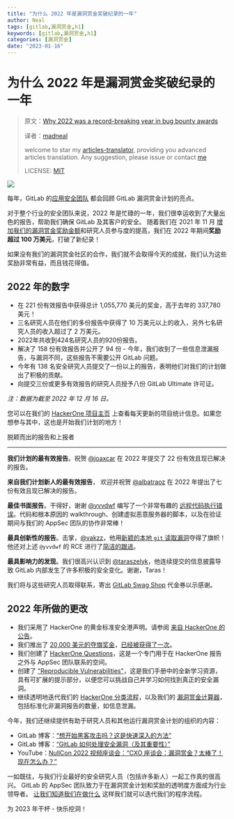 ```yaml
---
title: "为什么 2022 年是漏洞赏金奖破纪录的一年"
author: Neal
tags: [gitlab,漏洞赏金,h1]
keywords: [gitlab,漏洞赏金,h1]
categories: [漏洞赏金]
date: "2023-01-16" 
---
```


# 为什么 2022 年是漏洞赏金奖破纪录的一年

>原文：[Why 2022 was a record-breaking year in bug bounty awards](https://about.gitlab.com/blog/2022/12/19/why-2022-was-a-record-breaking-year-in-bug-bounty-awards/)
>
>译者：[madneal](https://github.com/madneal)
>
>welcome to star my [articles-translator](https://github.com/madneal/articles-translator/), providing you advanced articles translation. Any suggestion, please issue or contact [me](mailto:bing@stu.ecnu.edu.cn)
>
>LICENSE: [MIT](https://opensource.org/licenses/MIT)

![](/images/blogimages/inside-gitLab-public-bug-bounty-program.png)

每年，GitLab 的[应用安全团队](https://about.gitlab.com/handbook/security/security-engineering/application-security/) 都会回顾 GitLab 漏洞赏金计划的亮点。

对于整个行业的安全团队来说，2022 年是忙碌的一年，我们很幸运收到了大量出色的报告，帮助我们确保 GitLab 及其客户的安全。 随着我们在 2021 年 11 月 [增加我们的漏洞赏金奖励金额](https://about.gitlab.com/blog/2021/11/01/3rd-annual-bug-bounty-contest/#-increased-bounties-across-all-bounty-ranges-)和研究人员参与度的提高，我们在 2022 年期间**奖励超过 100 万美元**，打破了新纪录！

如果没有我们的漏洞赏金社区的合作，我们就不会取得今天的成就，我们认为这些奖励非常有益，而且钱花得值。

2022 年的数字[](##2022-by-the-numbers)
------------------------------------------

* 在 221 份有效报告中获得总计 1,055,770 美元的奖金，高于去年的 337,780 美元！
* 三名研究人员在他们的多份报告中获得了 10 万美元以上的收入，另外七名研究人员的收入超过了 2 万美元。
* 2022年共收到424名研究人员的920份报告。
* 解决了 158 份有效报告并公开了 94 份 - 今年，我们收到了一些信息泄漏报告，与漏洞不同，这些报告不需要公开 GitLab 问题。
* 今年有 138 名安全研究人员提交了一份以上的报告，表明他们对我们的计划做出了积极的贡献。
* 向提交三份或更多有效报告的研究人员授予八份 GitLab Ultimate 许可证。

_注：数据为截至 2022 年 12 月 16 日。_

您可以在我们的 [HackerOne 项目主页](https://hackerone.com/gitlab) 上查看每天更新的项目统计信息。如果您想参与其中，这也是开始我们计划的地方！

脱颖而出的报告和上报者[](##reports-and-reporters-that-stand-out)
---------------------------------------------- --------------------------

**我们计划的最有效报告**。祝贺 [@joaxcar](https://hackerone.com/joaxcar) 在 2022 年提交了 22 份有效且现已解决的报告。

**来自我们计划新人的最有效报告**， 欢迎并祝贺 [@albatraoz](https://hackerone.com/albatraoz) 在 2022 年提出了七份有效且现已解决的报告。

**最佳书面报告**。干得好，谢谢 [@yvvdwf](https://hackerone.com/yvvdwf) 编写了一个非常有趣的 [远程代码执行错误](https://gitlab.com/gitlab-org/gitlab/-/issues/371098?_gl=1*w2k5zo*_ga*MTE4NzUwNTYwNC4xNjcyODE5MjA1*_ga_ENFH3X7M5Y*MTY3MzgyOTM5OS4zLjEuMTY3MzgyOTkzOC4wLjAuMA..)。代码和根本原因的 walkthrough、创建虚拟恶意服务器的脚本，以及在验证期间与我们的 AppSec 团队的协作非常棒！

**最具创新性的报告**。击掌，[@vakzz](https://hackerone.com/vakzz)，他用[新颖的本地 `git` 读取漏洞](https://gitlab.com/gitlab-org/gitlab/-/issues/372165)夺得了旗帜！ 他还对上述 `@yvvdwf` 的 RCE 进行了[简洁的跟进](https://gitlab.com/gitlab-org/gitlab/-/issues/371884)。

**最具影响力的发现**。我们很高兴认识到 [@taraszelyk](https://hackerone.com/taraszelyk)，他连续提交的信息披露导致 GitLab 内部发生了许多积极的安全变化。谢谢，Taras！

我们将与这些研究人员取得联系，寄出 [GitLab Swag Shop](https://shop.gitlab.com) 代金券以示感谢。

2022 年所做的更改[](##changes-made-in-2022)
------------------------------------------

* 我们采用了 HackerOne 的黄金标准安全港声明。请参阅 [来自 HackerOne 的公告](https://www.hackerone.com/press-release/hackerone-announces-gold-standard-safe-harbor-improve-protections-good-faith-security)。
* 我们推出了 [20,000 美元的夺旗奖金](https://hackerone.com/gitlab#user-content-capture-the-flag-for-20000)，[已经被获得了一次](https://gitlab.com/gitlab-org/gitlab/-/issues/372165)。
* 我们创建了 [HackerOne Questions](https://gitlab.com/gitlab-com/gl-security/appsec/hackerone-questions/)，这是一个专门用于在 HackerOne 报告之外与 AppSec 团队联系的空间。
* 创建了 ["Reproducible Vulnerabilities"](/handbook/security/security-engineering-and-research/application-security/reproducible-vulnerabilities.html)，这是我们手册中的全新学习资源，具有可扩展的提示部分，以便您可以挑战自己并学习如何找到真正的安全漏洞。
* 继续透明地迭代我们的 [HackerOne 分类流程](https://gitlab.com/gitlab-com/www-gitlab-com/-/commits/master/sites/handbook/source/handbook/security/security-engineering-and-research/application-security/runbooks/hackerone-process.html.md?_gl=1*q768y9*_ga*MTE4NzUwNTYwNC4xNjcyODE5MjA1*_ga_ENFH3X7M5Y*MTY3MzgyOTM5OS4zLjEuMTY3MzgyOTkzOC4wLjAuMA..)，以及我们的 [漏洞赏金计算器](https://gitlab.com/gitlab-com/gl-security/appsec/cvss-calculator/-/commits/master)，包括标准化非漏洞报告的数量，如信息泄漏。

今年，我们还继续提供有助于研究人员和其他运行漏洞赏金计划的组织的内容：

* GitLab 博客：[“想开始黑客攻击吗？这是快速深入的方法”](https://about.gitlab.com//blog/2022/07/27/cracking-our-bug-bounty-top-10/)
* GitLab 博客：[“GitLab 如何处理安全漏洞（及其重要性）”](https://about.gitlab.com//blog/2022/02/17/how-gitlab-handles-security-bugs/)
* YouTube：[NullCon 2022 视频座谈会：“CXO 座谈会：漏洞赏金？太棒了！现在怎么办？”](https://www.youtube.com/watch?v=uqvaiml1iV4)

一如既往，与我们行业最好的安全研究人员（包括许多新人）一起工作真的很高兴。 GitLab 的 AppSec 团队致力于在漏洞赏金计划和奖励的透明度方面成为行业领导者。 [让我们知道我们在做什么](https://gitlab.com/gitlab-com/gl-security/appsec/hackerone-questions/) 这样我们就可以迭代我们的程序流程。

为 2023 年干杯 - 快乐挖洞！

